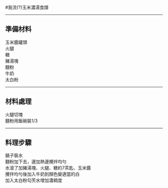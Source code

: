 #我流(?)玉米濃湯食譜

----------------------
準備材料
----------------------
玉米醬罐頭    
火腿    
糖    
豬湯塊    
麵粉    
牛奶    
太白粉    

----------------------
材料處理
----------------------
火腿切塊    
麵粉用飯碗裝1/3    


----------------------
料理步驟
----------------------
鍋子裝水    
麵粉加下去，邊加熱邊攪拌均勻    
水滾了加豬湯塊、火腿、糖約7茶匙、玉米醬    
攪拌均勻後加入牛奶到顏色變適當的白    
加入太白粉勾芡水增加濃稠度    
